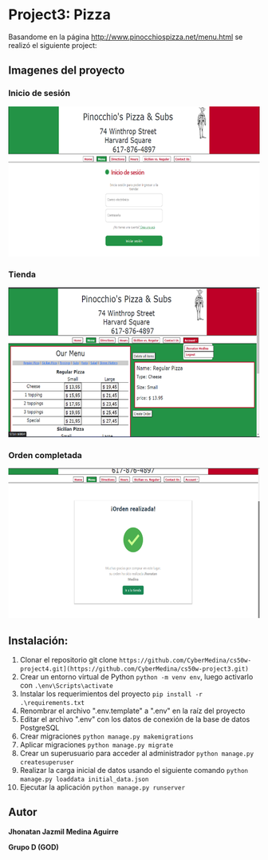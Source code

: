 # Project3: Pizza

Basandome en la página http://www.pinocchiospizza.net/menu.html se realizó el siguiente project:

## Imagenes del proyecto

### Inicio de sesión
<img src="assets/login.png" height="300">

### Tienda
<img src="assets/home.png" height="300">

### Orden completada
<img src="assets/OrdenRealizada.png" height="300">
 
## Instalación:

1. Clonar el repositorio
git clone `https://github.com/CyberMedina/cs50w-project4.git](https://github.com/CyberMedina/cs50w-project3.git)`
2. Crear un entorno virtual de Python `python -m venv env`, luego activarlo con `.\env\Scripts\activate`
3. Instalar los requerimientos del proyecto `pip install -r .\requirements.txt`
4. Renombrar el archivo ".env.template" a ".env" en la raíz del proyecto
5. Editar el archivo ".env" con los datos de conexión de la base de datos PostgreSQL
6. Crear migraciones `python manage.py makemigrations`
7. Aplicar migraciones `python manage.py migrate`
8. Crear un superusuario para acceder al administrador `python manage.py createsuperuser`
9. Realizar la carga inicial de datos usando el siguiente comando `python manage.py loaddata initial_data.json`
10. Ejecutar la aplicación `python manage.py runserver`

## Autor
**Jhonatan Jazmil Medina Aguirre**

**Grupo D (GOD)**
